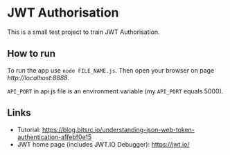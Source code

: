 # JWT Authorisation
This is a small test project to train JWT Authorisation.

## How to run
To run the app use `node FILE_NAME.js`. Then open your browser on page *http://localhost:8888*.

`API_PORT` in api.js file is an environment variable (my `API_PORT` equals 5000).

## Links
* Tutorial: <https://blog.bitsrc.io/understanding-json-web-token-authentication-a1febf0e15>
* JWT home page (includes JWT.IO Debugger): <https://jwt.io/>